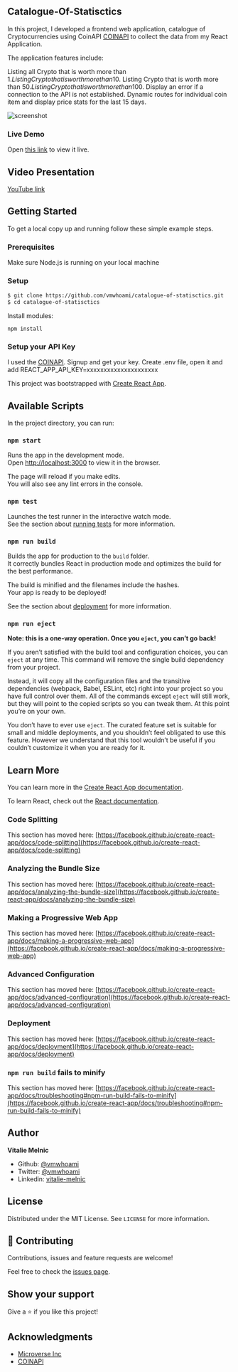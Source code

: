 ## Catalogue-Of-Statisctics

In this project, I developed a frontend web application, catalogue of Cryptocurrencies using CoinAPI  [COINAPI](https://www.coinapi.io/) 
to collect the data from my React Application.

The application features include:

Listing all Crypto that is worth more than 1$.
Listing Crypto that is worth more than 10$.
Listing Crypto that is worth more than 50$.
Listing Crypto that is worth more than 100$.
Display an error if a connection to the API is not established.
Dynamic routes for individual coin item and display price stats for the last 15 days.


![screenshot](./catalogue-of-statistics.gif)

### Live Demo

Open [this link](https://catalogue-of-statisctics.netlify.app/) to view it live.


## Video Presentation

[YouTube link](https://youtu.be/jjUJHzfOuIA)

## Getting Started

To get a local copy up and running follow these simple example steps.

### Prerequisites

Make sure Node.js is running on your local machine

### Setup

```bash
$ git clone https://github.com/vmwhoami/catalogue-of-statisctics.git
$ cd catalogue-of-statisctics
```

Install modules:

```
npm install
```

### Setup your API Key

I used the  [COINAPI](https://www.coinapi.io/). Signup and get your key.
Create .env file, open it and add REACT_APP_API_KEY=xxxxxxxxxxxxxxxxxxxxx

This project was bootstrapped with [Create React App](https://github.com/facebook/create-react-app).


## Available Scripts

In the project directory, you can run:

### `npm start`

Runs the app in the development mode.\
Open [http://localhost:3000](http://localhost:3000) to view it in the browser.

The page will reload if you make edits.\
You will also see any lint errors in the console.

### `npm test`

Launches the test runner in the interactive watch mode.\
See the section about [running tests](https://facebook.github.io/create-react-app/docs/running-tests) for more information.

### `npm run build`

Builds the app for production to the `build` folder.\
It correctly bundles React in production mode and optimizes the build for the best performance.

The build is minified and the filenames include the hashes.\
Your app is ready to be deployed!

See the section about [deployment](https://facebook.github.io/create-react-app/docs/deployment) for more information.

### `npm run eject`

**Note: this is a one-way operation. Once you `eject`, you can’t go back!**

If you aren’t satisfied with the build tool and configuration choices, you can `eject` at any time. This command will remove the single build dependency from your project.

Instead, it will copy all the configuration files and the transitive dependencies (webpack, Babel, ESLint, etc) right into your project so you have full control over them. All of the commands except `eject` will still work, but they will point to the copied scripts so you can tweak them. At this point you’re on your own.

You don’t have to ever use `eject`. The curated feature set is suitable for small and middle deployments, and you shouldn’t feel obligated to use this feature. However we understand that this tool wouldn’t be useful if you couldn’t customize it when you are ready for it.

## Learn More

You can learn more in the [Create React App documentation](https://facebook.github.io/create-react-app/docs/getting-started).

To learn React, check out the [React documentation](https://reactjs.org/).

### Code Splitting

This section has moved here: [https://facebook.github.io/create-react-app/docs/code-splitting](https://facebook.github.io/create-react-app/docs/code-splitting)

### Analyzing the Bundle Size

This section has moved here: [https://facebook.github.io/create-react-app/docs/analyzing-the-bundle-size](https://facebook.github.io/create-react-app/docs/analyzing-the-bundle-size)

### Making a Progressive Web App

This section has moved here: [https://facebook.github.io/create-react-app/docs/making-a-progressive-web-app](https://facebook.github.io/create-react-app/docs/making-a-progressive-web-app)

### Advanced Configuration

This section has moved here: [https://facebook.github.io/create-react-app/docs/advanced-configuration](https://facebook.github.io/create-react-app/docs/advanced-configuration)

### Deployment

This section has moved here: [https://facebook.github.io/create-react-app/docs/deployment](https://facebook.github.io/create-react-app/docs/deployment)

### `npm run build` fails to minify

This section has moved here: [https://facebook.github.io/create-react-app/docs/troubleshooting#npm-run-build-fails-to-minify](https://facebook.github.io/create-react-app/docs/troubleshooting#npm-run-build-fails-to-minify)

## Author

**Vitalie Melnic**

- Github: [@vmwhoami](https://github.com/vmwhoami/)
- Twitter: [@vmwhoami](https://twitter.com/vmwhoami)
- Linkedin: [vitalie-melnic](https://www.linkedin.com/in/vitalie-melnic/)
 

## License

Distributed under the MIT License. See `LICENSE` for more information.

## 🤝 Contributing

Contributions, issues and feature requests are welcome!

Feel free to check the [issues page](https://github.com/vmwhoami/catalogue-of-statisctics/issues).

## Show your support

Give a ⭐️ if you like this project!

## Acknowledgments
 - [Microverse Inc](https://www.microverse.org/)
 - [COINAPI](https://www.coinapi.io/)